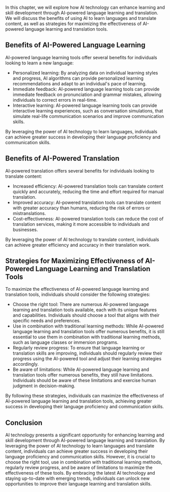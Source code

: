 

In this chapter, we will explore how AI technology can enhance learning and skill development through AI-powered language learning and translation. We will discuss the benefits of using AI to learn languages and translate content, as well as strategies for maximizing the effectiveness of AI-powered language learning and translation tools.

Benefits of AI-Powered Language Learning
----------------------------------------

AI-powered language learning tools offer several benefits for individuals looking to learn a new language:

* Personalized learning: By analyzing data on individual learning styles and progress, AI algorithms can provide personalized learning recommendations and adapt to an individual's pace of learning.
* Immediate feedback: AI-powered language learning tools can provide immediate feedback on pronunciation and grammar mistakes, allowing individuals to correct errors in real-time.
* Interactive learning: AI-powered language learning tools can provide interactive learning experiences, such as conversation simulations, that simulate real-life communication scenarios and improve communication skills.

By leveraging the power of AI technology to learn languages, individuals can achieve greater success in developing their language proficiency and communication skills.

Benefits of AI-Powered Translation
----------------------------------

AI-powered translation offers several benefits for individuals looking to translate content:

* Increased efficiency: AI-powered translation tools can translate content quickly and accurately, reducing the time and effort required for manual translation.
* Improved accuracy: AI-powered translation tools can translate content with greater accuracy than humans, reducing the risk of errors or mistranslations.
* Cost-effectiveness: AI-powered translation tools can reduce the cost of translation services, making it more accessible to individuals and businesses.

By leveraging the power of AI technology to translate content, individuals can achieve greater efficiency and accuracy in their translation work.

Strategies for Maximizing Effectiveness of AI-Powered Language Learning and Translation Tools
---------------------------------------------------------------------------------------------

To maximize the effectiveness of AI-powered language learning and translation tools, individuals should consider the following strategies:

* Choose the right tool: There are numerous AI-powered language learning and translation tools available, each with its unique features and capabilities. Individuals should choose a tool that aligns with their specific needs and preferences.
* Use in combination with traditional learning methods: While AI-powered language learning and translation tools offer numerous benefits, it is still essential to use them in combination with traditional learning methods, such as language classes or immersion programs.
* Regularly review progress: To ensure that language learning or translation skills are improving, individuals should regularly review their progress using the AI-powered tool and adjust their learning strategies accordingly.
* Be aware of limitations: While AI-powered language learning and translation tools offer numerous benefits, they still have limitations. Individuals should be aware of these limitations and exercise human judgment in decision-making.

By following these strategies, individuals can maximize the effectiveness of AI-powered language learning and translation tools, achieving greater success in developing their language proficiency and communication skills.

Conclusion
----------

AI technology presents a significant opportunity for enhancing learning and skill development through AI-powered language learning and translation. By leveraging the power of AI technology to learn languages and translate content, individuals can achieve greater success in developing their language proficiency and communication skills. However, it is crucial to choose the right tool, use in combination with traditional learning methods, regularly review progress, and be aware of limitations to maximize the effectiveness of these tools. By embracing the latest AI technology and staying up-to-date with emerging trends, individuals can unlock new opportunities to improve their language learning and translation skills.
